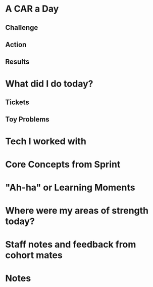 # A CAR a Day

## Challenge

## Action

## Results



# What did I do today?
## Tickets


## Toy Problems



# Tech I worked with



# Core Concepts from Sprint



# "Ah-ha" or Learning Moments



# Where were my areas of strength today?



# Staff notes and feedback from cohort mates



# Notes